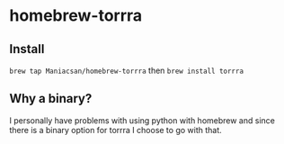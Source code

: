 # homebrew-torrra
## Install
```brew tap Maniacsan/homebrew-torrra```
then
```brew install torrra```
## Why a binary?
I personally have problems with using python with homebrew and since there is a binary option for torrra I choose to go with that.
